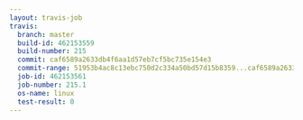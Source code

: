 ```yaml
---
layout: travis-job
travis:
  branch: master
  build-id: 462153559
  build-number: 215
  commit: caf6589a2633db4f6aa1d57eb7cf5bc735e154e3
  commit-range: 51953b4ac8c13ebc750d2c334a50bd57d15b8359...caf6589a2633db4f6aa1d57eb7cf5bc735e154e3
  job-id: 462153561
  job-number: 215.1
  os-name: linux
  test-result: 0
---
```

